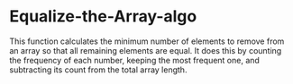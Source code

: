 # Equalize-the-Array-algo
This function calculates the minimum number of elements to remove from an array so that all remaining elements are equal. It does this by counting the frequency of each number, keeping the most frequent one, and subtracting its count from the total array length.
